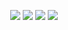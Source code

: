 <p align="center">
  <a href="https://discord.com/users/206103985134895105"><img src="https://img.shields.io/badge/Luki%20-7289DA.svg?&style=for-the-badge&logo=discord&logoColor=white"></a>
  <a href="https://github.com/hakosayna31"><img src="https://img.shields.io/badge/Luki%20-1d202b.svg?&style=for-the-badge&logo=github&logoColor=white"></a>
  <a href="https://www.npmjs.com/~luki"><img src="https://img.shields.io/badge/Luki%20-1d202b.svg?&style=for-the-badge&logo=npm&logoColor=white"></a>
  <a href="https://discord.gg/808"><img src="https://img.shields.io/badge/Kimse%20basgozz%20-7289DA.svg?&style=for-the-badge&logo=discord&logoColor=white"></a>
</p>
